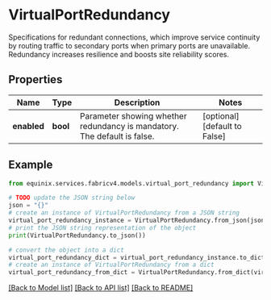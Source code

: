 # VirtualPortRedundancy

Specifications for redundant connections, which improve service continuity by routing traffic to secondary ports when primary ports are unavailable. <br> Redundancy increases resilience and boosts site reliability scores.

## Properties

Name | Type | Description | Notes
------------ | ------------- | ------------- | -------------
**enabled** | **bool** | Parameter showing whether redundancy is mandatory. The default is false. | [optional] [default to False]

## Example

```python
from equinix.services.fabricv4.models.virtual_port_redundancy import VirtualPortRedundancy

# TODO update the JSON string below
json = "{}"
# create an instance of VirtualPortRedundancy from a JSON string
virtual_port_redundancy_instance = VirtualPortRedundancy.from_json(json)
# print the JSON string representation of the object
print(VirtualPortRedundancy.to_json())

# convert the object into a dict
virtual_port_redundancy_dict = virtual_port_redundancy_instance.to_dict()
# create an instance of VirtualPortRedundancy from a dict
virtual_port_redundancy_from_dict = VirtualPortRedundancy.from_dict(virtual_port_redundancy_dict)
```
[[Back to Model list]](../README.md#documentation-for-models) [[Back to API list]](../README.md#documentation-for-api-endpoints) [[Back to README]](../README.md)


